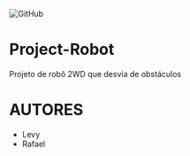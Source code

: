![GitHub](https://img.shields.io/github/license/rafaasouza/senac-tat?style=for-the-badge)

# Project-Robot
Projeto de robô 2WD que desvia de obstáculos




# AUTORES
- Levy
- Rafael
